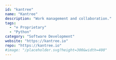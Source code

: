 ```yaml
---
id: "kantree"
name: "Kantree"
description: "Work management and collaboration."
tags:
  - "⊘ Proprietary"
  - "Python"
category: "Software Development"
website: "https://kantree.io"
repo: "https://kantree.io"
#image: "/placeholder.svg?height=300&width=400"
---
```


